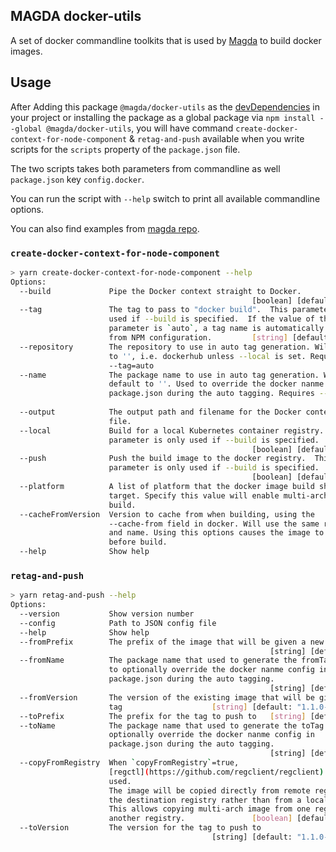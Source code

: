 ## MAGDA docker-utils

A set of docker commandline toolkits that is used by [Magda](https://magda.io/) to build docker images.

## Usage

After Adding this package `@magda/docker-utils` as the [devDependencies](https://docs.npmjs.com/specifying-dependencies-and-devdependencies-in-a-package-json-file) in your project or installing the package as a global package via `npm install --global @magda/docker-utils`, you will have command `create-docker-context-for-node-component` & `retag-and-push` available when you write scripts for the `scripts` property of the `package.json` file.

The two scripts takes both parameters from commandline as well `package.json` key `config.docker`.

You can run the script with `--help` switch to print all available commandline options.

You can also find examples from [magda repo](https://github.com/magda-io/magda).

### `create-docker-context-for-node-component`

```bash
> yarn create-docker-context-for-node-component --help
Options:
  --build             Pipe the Docker context straight to Docker.
                                                      [boolean] [default: false]
  --tag               The tag to pass to "docker build".  This parameter is only
                      used if --build is specified.  If the value of this
                      parameter is `auto`, a tag name is automatically created
                      from NPM configuration.         [string] [default: "auto"]
  --repository        The repository to use in auto tag generation. Will default
                      to '', i.e. dockerhub unless --local is set. Requires
                      --tag=auto                                        [string]
  --name              The package name to use in auto tag generation. Will
                      default to ''. Used to override the docker nanme config in
                      package.json during the auto tagging. Requires --tag=auto
                                                                        [string]
  --output            The output path and filename for the Docker context .tar
                      file.                                             [string]
  --local             Build for a local Kubernetes container registry.  This
                      parameter is only used if --build is specified.
                                                      [boolean] [default: false]
  --push              Push the build image to the docker registry.  This
                      parameter is only used if --build is specified.
                                                      [boolean] [default: false]
  --platform          A list of platform that the docker image build should
                      target. Specify this value will enable multi-arch image
                      build.                                            [string]
  --cacheFromVersion  Version to cache from when building, using the
                      --cache-from field in docker. Will use the same repository
                      and name. Using this options causes the image to be pulled
                      before build.                                     [string]
  --help              Show help                                        [boolean]
```

### `retag-and-push`

```bash
> yarn retag-and-push --help
Options:
  --version           Show version number                              [boolean]
  --config            Path to JSON config file
  --help              Show help                                        [boolean]
  --fromPrefix        The prefix of the image that will be given a new tag
                                                          [string] [default: ""]
  --fromName          The package name that used to generate the fromTag. Used
                      to optionally override the docker nanme config in
                      package.json during the auto tagging.
                                                          [string] [default: ""]
  --fromVersion       The version of the existing image that will be given a new
                      tag                    [string] [default: "1.1.0-alpha.0"]
  --toPrefix          The prefix for the tag to push to   [string] [default: ""]
  --toName            The package name that used to generate the toTag. Used to
                      optionally override the docker nanme config in
                      package.json during the auto tagging.
                                                          [string] [default: ""]
  --copyFromRegistry  When `copyFromRegistry`=true,
                      [regctl](https://github.com/regclient/regclient) will be
                      used.
                      The image will be copied directly from remote registry to
                      the destination registry rather than from a local image.
                      This allows copying multi-arch image from one registry to
                      another registry.               [boolean] [default: false]
  --toVersion         The version for the tag to push to
                                             [string] [default: "1.1.0-alpha.0"]
```
